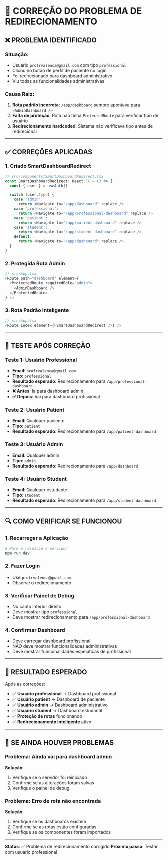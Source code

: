 # 🔧 CORREÇÃO DO PROBLEMA DE REDIRECIONAMENTO

## ❌ **PROBLEMA IDENTIFICADO**

### **Situação:**
- Usuário `profrvalenca@gmail.com` com tipo `professional`
- Clicou no botão de perfil de paciente no login
- Foi redirecionado para dashboard administrativo
- Viu todas as funcionalidades administrativas

### **Causa Raiz:**
1. **Rota padrão incorreta**: `/app/dashboard` sempre apontava para `<AdminDashboard />`
2. **Falta de proteção**: Rota não tinha `ProtectedRoute` para verificar tipo de usuário
3. **Redirecionamento hardcoded**: Sistema não verificava tipo antes de redirecionar

---

## ✅ **CORREÇÕES APLICADAS**

### **1. Criado SmartDashboardRedirect**
```typescript
// src/components/SmartDashboardRedirect.tsx
const SmartDashboardRedirect: React.FC = () => {
  const { user } = useAuth()

  switch (user.type) {
    case 'admin':
      return <Navigate to="/app/dashboard" replace />
    case 'professional':
      return <Navigate to="/app/professional-dashboard" replace />
    case 'patient':
      return <Navigate to="/app/patient-dashboard" replace />
    case 'student':
      return <Navigate to="/app/student-dashboard" replace />
    default:
      return <Navigate to="/app/dashboard" replace />
  }
}
```

### **2. Protegida Rota Admin**
```typescript
// src/App.tsx
<Route path="dashboard" element={
  <ProtectedRoute requiredRole="admin">
    <AdminDashboard />
  </ProtectedRoute>
} />
```

### **3. Rota Padrão Inteligente**
```typescript
// src/App.tsx
<Route index element={<SmartDashboardRedirect />} />
```

---

## 🧪 **TESTE APÓS CORREÇÃO**

### **Teste 1: Usuário Professional**
- **Email**: `profrvalenca@gmail.com`
- **Tipo**: `professional`
- **Resultado esperado**: Redirecionamento para `/app/professional-dashboard`
- **❌ Antes**: Ia para dashboard admin
- **✅ Depois**: Vai para dashboard profissional

### **Teste 2: Usuário Patient**
- **Email**: Qualquer paciente
- **Tipo**: `patient`
- **Resultado esperado**: Redirecionamento para `/app/patient-dashboard`

### **Teste 3: Usuário Admin**
- **Email**: Qualquer admin
- **Tipo**: `admin`
- **Resultado esperado**: Redirecionamento para `/app/dashboard`

### **Teste 4: Usuário Student**
- **Email**: Qualquer estudante
- **Tipo**: `student`
- **Resultado esperado**: Redirecionamento para `/app/student-dashboard`

---

## 🔍 **COMO VERIFICAR SE FUNCIONOU**

### **1. Recarregar a Aplicação**
```bash
# Pare e reinicie o servidor
npm run dev
```

### **2. Fazer Login**
- Use `profrvalenca@gmail.com`
- Observe o redirecionamento

### **3. Verificar Painel de Debug**
- No canto inferior direito
- Deve mostrar tipo `professional`
- Deve mostrar redirecionamento para `/app/professional-dashboard`

### **4. Confirmar Dashboard**
- Deve carregar dashboard profissional
- NÃO deve mostrar funcionalidades administrativas
- Deve mostrar funcionalidades específicas de profissional

---

## 🎯 **RESULTADO ESPERADO**

Após as correções:

- ✅ **Usuário professional** → Dashboard profissional
- ✅ **Usuário patient** → Dashboard de paciente
- ✅ **Usuário admin** → Dashboard administrativo
- ✅ **Usuário student** → Dashboard estudantil
- ✅ **Proteção de rotas** funcionando
- ✅ **Redirecionamento inteligente** ativo

---

## 🚨 **SE AINDA HOUVER PROBLEMAS**

### **Problema: Ainda vai para dashboard admin**
**Solução**: 
1. Verifique se o servidor foi reiniciado
2. Confirme se as alterações foram salvas
3. Verifique o painel de debug

### **Problema: Erro de rota não encontrada**
**Solução**:
1. Verifique se os dashboards existem
2. Confirme se as rotas estão configuradas
3. Verifique se os componentes foram importados

---

**Status**: ✅ Problema de redirecionamento corrigido
**Próximo passo**: Testar com usuário professional
